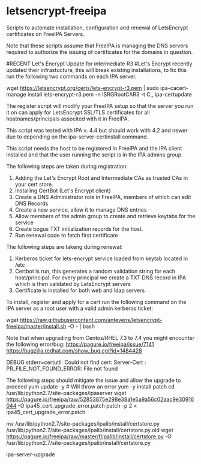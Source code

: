 # letsencrypt-freeipa
Scripts to automate installation, configuration and renewal of LetsEncrypt certificates on FreeIPA Servers.

Note that these scripts assume that FreeIPA is managing the DNS servers required to authorize the issuing of certificates for the domains in question.

#RECENT Let's Encrypt Update for intermediate R3
#Let's Encrypt recently updated their infrastucture, this will break existing installations, to fix this run the following two commands on each IPA server.

wget https://letsencrypt.org/certs/lets-encrypt-r3.pem | sudo ipa-cacert-manage install lets-encrypt-r3.pem -n ISRGRootCAR3 -t C,,
ipa-certupdate

The register script will modify your FreeIPA setup so that the server you run
it on can apply for LetsEncrypt SSL/TLS certificates for all hostnames/principals
associted with it in FreeIPA.

This script was tested with IPA v. 4.4 but should work with 4.2 and newer due
to depending on the ipa-server-certinstall command.

This script needs the host to be registered in FreeIPA and the IPA client
installed and that the user running the script is in the IPA admins group.

The following steps are taken during registration:

1. Adding the Let's Encrypt Root and Intermediate CAs as trusted CAs in your cert store.
2. Installing CertBot (Let's Encrypt client)
3. Create a DNS Administrator role in FreeIPA, members of which can edit DNS Records
4. Create a new service, allow it to manage DNS entries
5. Allow members of the admin group to create and retrieve keytabs for the service
6. Create bogus TXT initialization records for the host.
7. Run renewal code to fetch first certificate

The following steps are takeng during renewal:

1. Kerberos ticket for lets-encrypt service loaded from keytab located in /etc
2. Certbot is run, this generates a random validation string for each
   host/principal. For every principal we create a TXT DNS record in IPA which
   is then validated by LetsEncrypt servers
3. Certificate is installed for both web and ldap servers


To install, register and apply for a cert run the following command on the IPA
server as a root user with a valid admin kerberos ticket:

wget https://raw.githubusercontent.com/antevens/letsencrypt-freeipa/master/install.sh -O - | bash


Note that when upgrading from Centos/RHEL 7.3 to 7.4 you might encounter the
following error/bug:
https://pagure.io/freeipa/issue/7141
https://bugzilla.redhat.com/show_bug.cgi?id=1484428

DEBUG stderr=certutil: Could not find cert: Server-Cert
: PR_FILE_NOT_FOUND_ERROR: File not found


The following steps should mitigate the issue and allow the upgrade to proceed
yum update -y # Will throw an error
yum -y install patch
cd /usr/lib/python2.7/site-packages/ipaserver
wget https://pagure.io/freeipa/raw/52853875e298e38a1e5a9a56c02aac9e30916044 -O ipa45_cert_upgrade_error.patch
patch -p 2 < ipa45_cert_upgrade_error.patch

mv /usr/lib/python2.7/site-packages/ipalib/install/certstore.py /usr/lib/python2.7/site-packages/ipalib/install/certstore.py.old
wget https://pagure.io/freeipa/raw/master/f/ipalib/install/certstore.py -O /usr/lib/python2.7/site-packages/ipalib/install/certstore.py

ipa-server-upgrade

